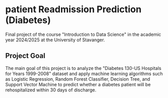 # patient Readmission Prediction (Diabetes)
Final project of the course "Introduction to Data Science" in the academic year 2024/2025 at the University of Stavanger.

## Project Goal
The main goal of this project is to analyze the "Diabetes 130-US Hospitals for Years 1999-2008" dataset and apply machine learning algorithms such as Logistic Regression, Random Forest Classifier, Decision Tree, and Support Vector Machine to predict whether a diabetes patient will be rehospitalized within 30 days of discharge.

